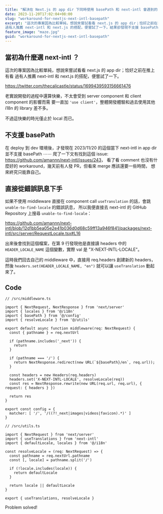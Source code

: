 ```yaml
---
title: "解決在 Next.js 的 app dir 下同時使用 basePath 和 next-intl 會遇到的問題"
date: 2023-11-20T17:02:04+08:00
slug: "workaround-for-nextjs-next-intl-basepath"
excerpt: "這次的專案因為比較單純，想說來嘗試看看 next.js 的 app dir；恰好之前在推上有看
過有人推薦 next-intl 和 next.js 的搭配，便嘗試了一下。結果卻發現不支援 basePath ..."
feature_image: "maze.jpg"
guid: "workaround-for-nextjs-next-intl-basepath"
---
```


## 當初為什麼選 next-intl ？

這次的專案因為比較單純，想說來嘗試看看 next.js 的 app dir；恰好之前在推上有看
過有人推薦 next-intl 和 next.js 的搭配，便嘗試了一下。

<https://twitter.com/thecalicastle/status/1699439593156661476>

老實說開發的過程中還算快樂，不太會受到 server component 和 client component 的影響而需
要一直加 `'use client'`，整體開發體驗和過去使用其他 i18n 的 library 差不多。

不過這快樂的時光僅止於 local 而已。

## 不支援 basePath

在 deploy 到 dev 環境後，才發現在 2023/11/20 的這個當下 next-intl in app dir 並不支援 basePath ⋯⋯
爬了一下文有找到這個 issue: <https://github.com/amannn/next-intl/issues/243>，
看了看 comment 也沒有什麼好的 workaround，幾天前有人發 PR，但看來 merge 應該還要一些時間，
想來終究只能靠自己。


## 直接從錯誤訊息下手

如果不使用 middleware 直接在 component call `useTranslation` 的話，會跳 `unable-to-find-locale` 的錯誤訊息，
所以我便直接去 next-intl 的 GitHub Repository 上搜尋 `unable-to-find-locale`：

<https://github.com/amannn/next-intl/blob/12d1bb5ea05e2e41b036d0d68c59ff13a946f841/packages/next-intl/src/server/RequestLocale.tsx#L16>

出來後會找到這個檔案，在第 9 行發現他是直接讀 headers 中的 `HEADER_LOCALE_NAME` 這個變數，實際 val 是 "X-NEXT-INTL-LOCALE"。

這時我們回去自己的 middleware 中，直接用 req.headers 創建新的 headers，然後 `headers.set(HEADER_LOCALE_NAME, "en")` 就可以讓 `useTranslation` 動起來了。

<h2 id='code'>
  Code
</h2>

```tsx
// /src/middleware.ts

import { NextRequest, NextResponse } from 'next/server'
import { locales } from '@/i18n'
import { basePath } from '@/config'
import { resolveLocale } from '@/utils'

export default async function middleware(req: NextRequest) {
  const { pathname } = req.nextUrl

  if (pathname.includes('_next')) {
    return
  }

  if (pathname === '/') {
    return NextResponse.redirect(new URL(`${basePath}/en`, req.url));
  }

  const headers = new Headers(req.headers)
  headers.set('X-NEXT-INTL-LOCALE', resolveLocale(req))
  const res = NextResponse.rewrite(new URL(req.url, req.url), { request: { headers } })

  return res
}

export const config = {
  matcher: [ '/', '/((?!_next|images|videos|favicon).*)' ]
}
```

```tsx
// /src/utils.ts

import { NextRequest } from 'next/server'
import { useTranslations } from 'next-intl'
import { defaultLocale, locales } from '@/i18n'

const resolveLocale = (req: NextRequest) => {
  const pathname = req.nextUrl.pathname
  const [, locale] = pathname.split('/')

  if (!locale.includes(locale)) {
    return defaultLocale
  }

  return locale || defaultLocale
}

export { useTranslations, resolveLocale }
```

Problem solved!
